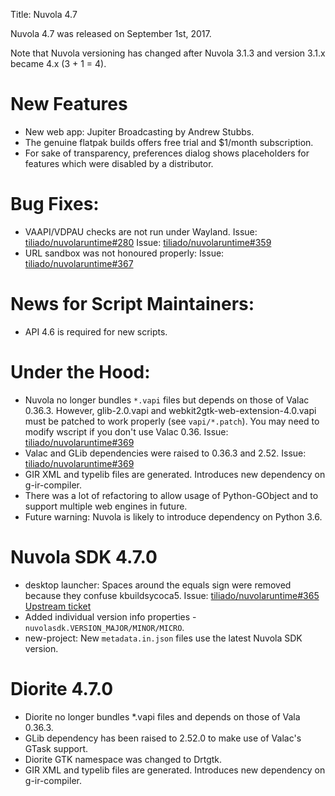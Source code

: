 Title: Nuvola 4.7

Nuvola 4.7 was released on September 1st, 2017.

Note that Nuvola versioning has changed after Nuvola 3.1.3 and version 3.1.x became 4.x (3 + 1 = 4).

# New Features

  * New web app:  Jupiter Broadcasting by Andrew Stubbs.
  * The genuine flatpak builds offers free trial and $1/month subscription.
  * For sake of transparency, preferences dialog shows placeholders for features which were disabled by a distributor.

# Bug Fixes:

  * VAAPI/VDPAU checks are not run under Wayland. Issue:
    [tiliado/nuvolaruntime#280](https://github.com/tiliado/nuvolaruntime/issues/280) Issue:
    [tiliado/nuvolaruntime#359](https://github.com/tiliado/nuvolaruntime/issues/359)
  * URL sandbox was not honoured properly: Issue:
    [tiliado/nuvolaruntime#367](https://github.com/tiliado/nuvolaruntime/issues/367)

# News for Script Maintainers:

  * API 4.6 is required for new scripts.

# Under the Hood:

  * Nuvola no longer bundles `*.vapi` files but depends on those of Valac 0.36.3. However, glib-2.0.vapi and
    webkit2gtk-web-extension-4.0.vapi must be patched to work properly (see `vapi/*.patch`). You may need to modify
    wscript if you don't use Valac 0.36. Issue:
    [tiliado/nuvolaruntime#369](https://github.com/tiliado/nuvolaruntime/issues/369)
  * Valac and GLib dependencies were raised to 0.36.3 and 2.52. Issue:
    [tiliado/nuvolaruntime#369](https://github.com/tiliado/nuvolaruntime/issues/369)
  * GIR XML and typelib files are generated. Introduces new dependency on g-ir-compiler.
  * There was a lot of refactoring to allow usage of Python-GObject and to support multiple web engines in future.
  * Future warning: Nuvola is likely to introduce dependency on Python 3.6.

# Nuvola SDK 4.7.0

  * desktop launcher: Spaces around the equals sign were removed because they confuse kbuildsycoca5. Issue:
    [tiliado/nuvolaruntime#365](https://github.com/tiliado/nuvolaruntime/issues/365)
    [Upstream ticket](https://bugs.kde.org/show_bug.cgi?id=310674)
  * Added individual version info properties - `nuvolasdk.VERSION_MAJOR/MINOR/MICRO`.
  * new-project: New `metadata.in.json` files use the latest Nuvola SDK version.

# Diorite 4.7.0

  * Diorite no longer bundles *.vapi files and depends on those of Vala 0.36.3.
  * GLib dependency has been raised to 2.52.0 to make use of Valac's GTask support.
  * Diorite GTK namespace was changed to Drtgtk.
  * GIR XML and typelib files are generated. Introduces new dependency on g-ir-compiler.
